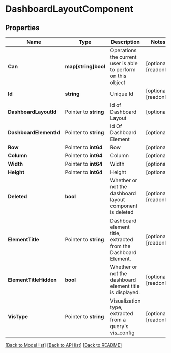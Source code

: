 # DashboardLayoutComponent

## Properties

Name | Type | Description | Notes
------------ | ------------- | ------------- | -------------
**Can** | **map[string]bool** | Operations the current user is able to perform on this object | [optional] [readonly] 
**Id** | **string** | Unique Id | [optional] [readonly] 
**DashboardLayoutId** | Pointer to **string** | Id of Dashboard Layout | [optional] 
**DashboardElementId** | Pointer to **string** | Id Of Dashboard Element | [optional] 
**Row** | Pointer to **int64** | Row | [optional] 
**Column** | Pointer to **int64** | Column | [optional] 
**Width** | Pointer to **int64** | Width | [optional] 
**Height** | Pointer to **int64** | Height | [optional] 
**Deleted** | **bool** | Whether or not the dashboard layout component is deleted | [optional] [readonly] 
**ElementTitle** | Pointer to **string** | Dashboard element title, extracted from the Dashboard Element. | [optional] [readonly] 
**ElementTitleHidden** | **bool** | Whether or not the dashboard element title is displayed. | [optional] [readonly] 
**VisType** | Pointer to **string** | Visualization type, extracted from a query&#39;s vis_config | [optional] [readonly] 

[[Back to Model list]](../README.md#documentation-for-models) [[Back to API list]](../README.md#documentation-for-api-endpoints) [[Back to README]](../README.md)


